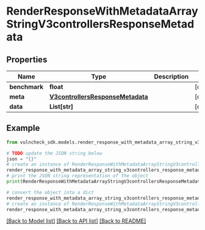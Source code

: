 # RenderResponseWithMetadataArrayStringV3controllersResponseMetadata


## Properties

Name | Type | Description | Notes
------------ | ------------- | ------------- | -------------
**benchmark** | **float** |  | [optional] 
**meta** | [**V3controllersResponseMetadata**](V3controllersResponseMetadata.md) |  | [optional] 
**data** | **List[str]** |  | [optional] 

## Example

```python
from vulncheck_sdk.models.render_response_with_metadata_array_string_v3controllers_response_metadata import RenderResponseWithMetadataArrayStringV3controllersResponseMetadata

# TODO update the JSON string below
json = "{}"
# create an instance of RenderResponseWithMetadataArrayStringV3controllersResponseMetadata from a JSON string
render_response_with_metadata_array_string_v3controllers_response_metadata_instance = RenderResponseWithMetadataArrayStringV3controllersResponseMetadata.from_json(json)
# print the JSON string representation of the object
print(RenderResponseWithMetadataArrayStringV3controllersResponseMetadata.to_json())

# convert the object into a dict
render_response_with_metadata_array_string_v3controllers_response_metadata_dict = render_response_with_metadata_array_string_v3controllers_response_metadata_instance.to_dict()
# create an instance of RenderResponseWithMetadataArrayStringV3controllersResponseMetadata from a dict
render_response_with_metadata_array_string_v3controllers_response_metadata_from_dict = RenderResponseWithMetadataArrayStringV3controllersResponseMetadata.from_dict(render_response_with_metadata_array_string_v3controllers_response_metadata_dict)
```
[[Back to Model list]](../README.md#documentation-for-models) [[Back to API list]](../README.md#documentation-for-api-endpoints) [[Back to README]](../README.md)


